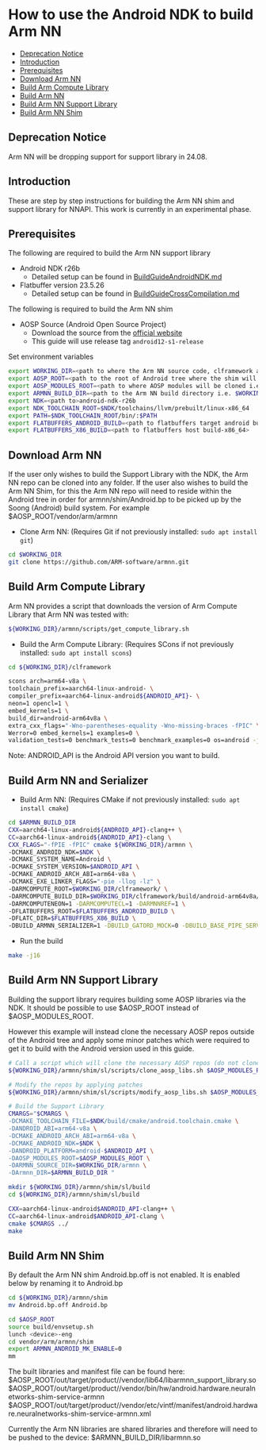 # How to use the Android NDK to build Arm NN

- [Deprecation Notice](#deprecation-notice)
- [Introduction](#introduction)
- [Prerequisites](#prerequisites)
- [Download Arm NN](#download-arm-nn)
- [Build Arm Compute Library](#build-arm-compute-library)
- [Build Arm NN](#build-arm-nn)
- [Build Arm NN Support Library](#build-arm-nn-support-library)
- [Build Arm NN Shim](#build-arm-nn-shim)


## Deprecation Notice
Arm NN will be dropping support for support library in 24.08.

## Introduction
These are step by step instructions for building the Arm NN shim and support library for NNAPI.
This work is currently in an experimental phase.

## Prerequisites

The following are required to build the Arm NN support library
* Android NDK r26b
  * Detailed setup can be found in [BuildGuideAndroidNDK.md](../BuildGuideAndroidNDK.md)
* Flatbuffer version 23.5.26
  * Detailed setup can be found in [BuildGuideCrossCompilation.md](../BuildGuideCrossCompilation.md)

The following is required to build the Arm NN shim
* AOSP Source (Android Open Source Project)
  * Download the source from the [official website](https://source.android.com/setup/build/downloading)
  * This guide will use release tag `android12-s1-release`


Set environment variables
```bash
export WORKING_DIR=<path to where the Arm NN source code, clframework and aosp repos will be cloned>
export AOSP_ROOT=<path to the root of Android tree where the shim will be built>
export AOSP_MODULES_ROOT=<path to where AOSP modules will be cloned i.e. $WORKING_DIR/aosp>
export ARMNN_BUILD_DIR=<path to the Arm NN build directory i.e. $WORKING_DIR/build>
export NDK=<path to>android-ndk-r26b
export NDK_TOOLCHAIN_ROOT=$NDK/toolchains/llvm/prebuilt/linux-x86_64
export PATH=$NDK_TOOLCHAIN_ROOT/bin/:$PATH
export FLATBUFFERS_ANDROID_BUILD=<path to flatbuffers target android build>
export FLATBUFFERS_X86_BUILD=<path to flatbuffers host build-x86_64>
```

## Download Arm NN
If the user only wishes to build the Support Library with the NDK, the Arm NN repo can be cloned into any folder.
If the user also wishes to build the Arm NN Shim, for this the Arm NN repo will need to reside within
the Android tree in order for armnn/shim/Android.bp to be picked up by the Soong (Android) build system.
For example $AOSP_ROOT/vendor/arm/armnn


* Clone Arm NN:
  (Requires Git if not previously installed: `sudo apt install git`)

```bash
cd $WORKING_DIR
git clone https://github.com/ARM-software/armnn.git
```

## Build Arm Compute Library

Arm NN provides a script that downloads the version of Arm Compute Library that Arm NN was tested with:
```bash
${WORKING_DIR}/armnn/scripts/get_compute_library.sh
```
* Build the Arm Compute Library:
  (Requires SCons if not previously installed: `sudo apt install scons`)
```bash
cd ${WORKING_DIR}/clframework

scons arch=arm64-v8a \
toolchain_prefix=aarch64-linux-android- \
compiler_prefix=aarch64-linux-android${ANDROID_API}- \
neon=1 opencl=1 \
embed_kernels=1 \
build_dir=android-arm64v8a \
extra_cxx_flags="-Wno-parentheses-equality -Wno-missing-braces -fPIC" \
Werror=0 embed_kernels=1 examples=0 \
validation_tests=0 benchmark_tests=0 benchmark_examples=0 os=android -j16
```
Note: ANDROID_API is the Android API version you want to build.

## Build Arm NN and Serializer

* Build Arm NN:
  (Requires CMake if not previously installed: `sudo apt install cmake`)
```bash
cd $ARMNN_BUILD_DIR
CXX=aarch64-linux-android${ANDROID_API}-clang++ \
CC=aarch64-linux-android${ANDROID_API}-clang \
CXX_FLAGS="-fPIE -fPIC" cmake ${WORKING_DIR}/armnn \
-DCMAKE_ANDROID_NDK=$NDK \
-DCMAKE_SYSTEM_NAME=Android \
-DCMAKE_SYSTEM_VERSION=$ANDROID_API \
-DCMAKE_ANDROID_ARCH_ABI=arm64-v8a \
-DCMAKE_EXE_LINKER_FLAGS="-pie -llog -lz" \
-DARMCOMPUTE_ROOT=$WORKING_DIR/clframework/ \
-DARMCOMPUTE_BUILD_DIR=$WORKING_DIR/clframework/build/android-arm64v8a/ \
-DARMCOMPUTENEON=1 -DARMCOMPUTECL=1 -DARMNNREF=1 \
-DFLATBUFFERS_ROOT=$FLATBUFFERS_ANDROID_BUILD \
-DFLATC_DIR=$FLATBUFFERS_X86_BUILD \
-DBUILD_ARMNN_SERIALIZER=1 -DBUILD_GATORD_MOCK=0 -DBUILD_BASE_PIPE_SERVER=0
```

 * Run the build
```bash
make -j16
```

## Build Arm NN Support Library

Building the support library requires building some AOSP libraries via the NDK. 
It should be possible to use $AOSP_ROOT instead of $AOSP_MODULES_ROOT.

However this example will instead clone the necessary AOSP repos outside of the Android tree and apply some minor patches
which were required to get it to build with the Android version used in this guide.

```bash
# Call a script which will clone the necessary AOSP repos (do not clone them into Android tree)
${WORKING_DIR}/armnn/shim/sl/scripts/clone_aosp_libs.sh $AOSP_MODULES_ROOT

# Modify the repos by applying patches
${WORKING_DIR}/armnn/shim/sl/scripts/modify_aosp_libs.sh $AOSP_MODULES_ROOT

# Build the Support Library
CMARGS="$CMARGS \
-DCMAKE_TOOLCHAIN_FILE=$NDK/build/cmake/android.toolchain.cmake \
-DANDROID_ABI=arm64-v8a \
-DCMAKE_ANDROID_ARCH_ABI=arm64-v8a \
-DCMAKE_ANDROID_NDK=$NDK \
-DANDROID_PLATFORM=android-$ANDROID_API \
-DAOSP_MODULES_ROOT=$AOSP_MODULES_ROOT \
-DARMNN_SOURCE_DIR=$WORKING_DIR/armnn \
-DArmnn_DIR=$ARMNN_BUILD_DIR "

mkdir ${WORKING_DIR}/armnn/shim/sl/build
cd ${WORKING_DIR}/armnn/shim/sl/build

CXX=aarch64-linux-android$ANDROID_API-clang++ \
CC=aarch64-linux-android$ANDROID_API-clang \
cmake $CMARGS ../
make
```

## Build Arm NN Shim

By default the Arm NN shim Android.bp.off is not enabled.
It is enabled below by renaming it to Android.bp

```bash
cd ${WORKING_DIR}/armnn/shim
mv Android.bp.off Android.bp

cd $AOSP_ROOT
source build/envsetup.sh
lunch <device>-eng
cd vendor/arm/armnn/shim
export ARMNN_ANDROID_MK_ENABLE=0
mm
```

The built libraries and manifest file can be found here:
$AOSP_ROOT/out/target/product/<device>/vendor/lib64/libarmnn_support_library.so
$AOSP_ROOT/out/target/product/<device>/vendor/bin/hw/android.hardware.neuralnetworks-shim-service-armnn
$AOSP_ROOT/out/target/product/<device>/vendor/etc/vintf/manifest/android.hardware.neuralnetworks-shim-service-armnn.xml

Currently the Arm NN libraries are shared libraries and therefore will need to be pushed to the device:
$ARMNN_BUILD_DIR/libarmnn.so
